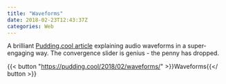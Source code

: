 ```yaml
---
title: "Waveforms"
date: 2018-02-23T12:43:37Z
categories: Web
---
```


A brilliant [Pudding.cool article](https://pudding.cool/2018/02/waveforms/) explaining audio waveforms in a super-engaging way. The convergence slider is genius - the penny has dropped.

{{< button "https://pudding.cool/2018/02/waveforms/" >}}Waveforms{{</ button >}}
